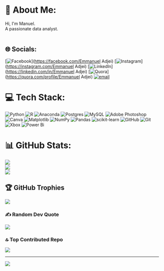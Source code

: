 # 💫 About Me:
Hi, I'm Manuel.<br>A passionate data analyst.<br><br>


## 🌐 Socials:
[![Facebook](https://img.shields.io/badge/Facebook-%231877F2.svg?logo=Facebook&logoColor=white)](https://facebook.com/Emmanuel Adjei) [![Instagram](https://img.shields.io/badge/Instagram-%23E4405F.svg?logo=Instagram&logoColor=white)](https://instagram.com/Emmanuel Adjei) [![LinkedIn](https://img.shields.io/badge/LinkedIn-%230077B5.svg?logo=linkedin&logoColor=white)](https://linkedin.com/in/Emmanuel Adjei) [![Quora](https://img.shields.io/badge/Quora-%23B92B27.svg?logo=Quora&logoColor=white)](https://quora.com/profile/Emmanuel Adjei) [![email](https://img.shields.io/badge/Email-D14836?logo=gmail&logoColor=white)](mailto:adjeiemmanuel9999@gmail.com) 

# 💻 Tech Stack:
![Python](https://img.shields.io/badge/python-3670A0?style=for-the-badge&logo=python&logoColor=ffdd54) ![R](https://img.shields.io/badge/r-%23276DC3.svg?style=for-the-badge&logo=r&logoColor=white) ![Anaconda](https://img.shields.io/badge/Anaconda-%2344A833.svg?style=for-the-badge&logo=anaconda&logoColor=white) ![Postgres](https://img.shields.io/badge/postgres-%23316192.svg?style=for-the-badge&logo=postgresql&logoColor=white) ![MySQL](https://img.shields.io/badge/mysql-4479A1.svg?style=for-the-badge&logo=mysql&logoColor=white) ![Adobe Photoshop](https://img.shields.io/badge/adobe%20photoshop-%2331A8FF.svg?style=for-the-badge&logo=adobe%20photoshop&logoColor=white) ![Canva](https://img.shields.io/badge/Canva-%2300C4CC.svg?style=for-the-badge&logo=Canva&logoColor=white) ![Matplotlib](https://img.shields.io/badge/Matplotlib-%23ffffff.svg?style=for-the-badge&logo=Matplotlib&logoColor=black) ![NumPy](https://img.shields.io/badge/numpy-%23013243.svg?style=for-the-badge&logo=numpy&logoColor=white) ![Pandas](https://img.shields.io/badge/pandas-%23150458.svg?style=for-the-badge&logo=pandas&logoColor=white) ![scikit-learn](https://img.shields.io/badge/scikit--learn-%23F7931E.svg?style=for-the-badge&logo=scikit-learn&logoColor=white) ![GitHub](https://img.shields.io/badge/github-%23121011.svg?style=for-the-badge&logo=github&logoColor=white) ![Git](https://img.shields.io/badge/git-%23F05033.svg?style=for-the-badge&logo=git&logoColor=white) ![Xbox](https://img.shields.io/badge/xbox-%23107C10.svg?style=for-the-badge&logo=xbox&logoColor=white) ![Power Bi](https://img.shields.io/badge/power_bi-F2C811?style=for-the-badge&logo=powerbi&logoColor=black)
# 📊 GitHub Stats:
![](https://github-readme-stats.vercel.app/api?username=emmaadjei&theme=aura&hide_border=false&include_all_commits=false&count_private=false)<br/>
![](https://nirzak-streak-stats.vercel.app/?user=emmaadjei&theme=aura&hide_border=false)<br/>
![](https://github-readme-stats.vercel.app/api/top-langs/?username=emmaadjei&theme=aura&hide_border=false&include_all_commits=false&count_private=false&layout=compact)

## 🏆 GitHub Trophies
![](https://github-profile-trophy.vercel.app/?username=emmaadjei&theme=radical&no-frame=false&no-bg=false&margin-w=4)

### ✍️ Random Dev Quote
![](https://quotes-github-readme.vercel.app/api?type=vetical&theme=radical)

### 🔝 Top Contributed Repo
![](https://github-contributor-stats.vercel.app/api?username=emmaadjei&limit=5&theme=aura&combine_all_yearly_contributions=true)

---
[![](https://visitcount.itsvg.in/api?id=emmaadjei&icon=10&color=0)](https://visitcount.itsvg.in)

<!-- Proudly created with GPRM ( https://gprm.itsvg.in ) -->
